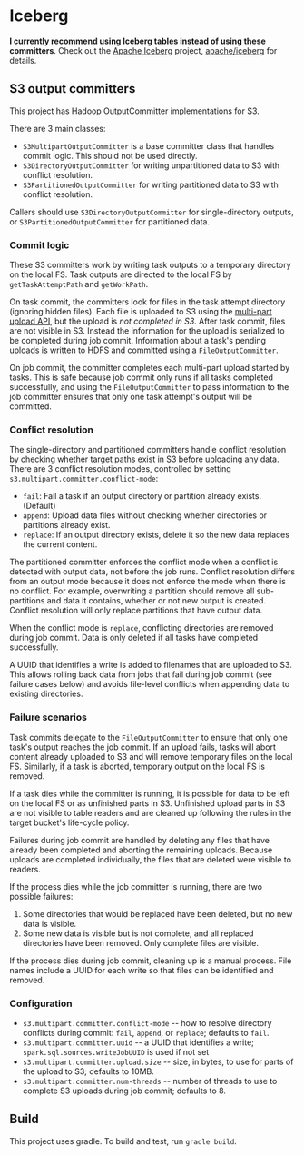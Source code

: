 # Iceberg

**I currently recommend using Iceberg tables instead of using these committers**. Check out the [Apache Iceberg](https://iceberg.apache.org) project, [apache/iceberg](https://github.com/apache/iceberg) for details.


## S3 output committers

This project has Hadoop OutputCommitter implementations for S3.

There are 3 main classes:
* `S3MultipartOutputCommitter` is a base committer class that handles commit logic. This should not be used directly.
* `S3DirectoryOutputCommitter` for writing unpartitioned data to S3 with conflict resolution.
* `S3PartitionedOutputCommitter` for writing partitioned data to S3 with conflict resolution.

Callers should use `S3DirectoryOutputCommitter` for single-directory outputs, or `S3PartitionedOutputCommitter` for partitioned data.

### Commit logic

These S3 committers work by writing task outputs to a temporary directory on the local FS. Task outputs are directed to the local FS by `getTaskAttemptPath` and `getWorkPath`.

On task commit, the committers look for files in the task attempt directory (ignoring hidden files). Each file is uploaded to S3 using the [multi-part upload API][multi-part-upload-api], but the upload is *not completed in S3*. After task commit, files are not visible in S3. Instead the information for the upload is serialized to be completed during job commit. Information about a task's pending uploads is written to HDFS and committed using a `FileOutputCommitter`.

On job commit, the committer completes each multi-part upload started by tasks. This is safe because job commit only runs if all tasks completed successfully, and using the `FileOutputCommitter` to pass information to the job committer ensures that only one task attempt's output will be committed.

[multi-part-upload-api]: http://docs.aws.amazon.com/AmazonS3/latest/dev/mpuoverview.html

### Conflict resolution

The single-directory and partitioned committers handle conflict resolution by checking whether target paths exist in S3 before uploading any data. There are 3 conflict resolution modes, controlled by setting `s3.multipart.committer.conflict-mode`:

* `fail`: Fail a task if an output directory or partition already exists. (Default)
* `append`: Upload data files without checking whether directories or partitions already exist.
* `replace`: If an output directory exists, delete it so the new data replaces the current content.

The partitioned committer enforces the conflict mode when a conflict is detected with output data, not before the job runs. Conflict resolution differs from an output mode because it does not enforce the mode when there is no conflict. For example, overwriting a partition should remove all sub-partitions and data it contains, whether or not new output is created. Conflict resolution will only replace partitions that have output data.

When the conflict mode is `replace`, conflicting directories are removed during job commit. Data is only deleted if all tasks have completed successfully.

A UUID that identifies a write is added to filenames that are uploaded to S3. This allows rolling back data from jobs that fail during job commit (see failure cases below) and avoids file-level conflicts when appending data to existing directories.

### Failure scenarios

Task commits delegate to the `FileOutputCommitter` to ensure that only one task's output reaches the job commit. If an upload fails, tasks will abort content already uploaded to S3 and will remove temporary files on the local FS. Similarly, if a task is aborted, temporary output on the local FS is removed.

If a task dies while the committer is running, it is possible for data to be left on the local FS or as unfinished parts in S3. Unfinished upload parts in S3 are not visible to table readers and are cleaned up following the rules in the target bucket's life-cycle policy.

Failures during job commit are handled by deleting any files that have already been completed and aborting the remaining uploads. Because uploads are completed individually, the files that are deleted were visible to readers.

If the process dies while the job committer is running, there are two possible failures:

1. Some directories that would be replaced have been deleted, but no new data is visible.
2. Some new data is visible but is not complete, and all replaced directories have been removed. Only complete files are visible.

If the process dies during job commit, cleaning up is a manual process. File names include a UUID for each write so that files can be identified and removed.

### Configuration

* `s3.multipart.committer.conflict-mode` -- how to resolve directory conflicts during commit: `fail`, `append`, or `replace`; defaults to `fail`.
* `s3.multipart.committer.uuid` -- a UUID that identifies a write; `spark.sql.sources.writeJobUUID` is used if not set
* `s3.multipart.committer.upload.size` -- size, in bytes, to use for parts of the upload to S3; defaults to 10MB.
* `s3.multipart.committer.num-threads` -- number of threads to use to complete S3 uploads during job commit; defaults to 8.

## Build

This project uses gradle. To build and test, run `gradle build`.
